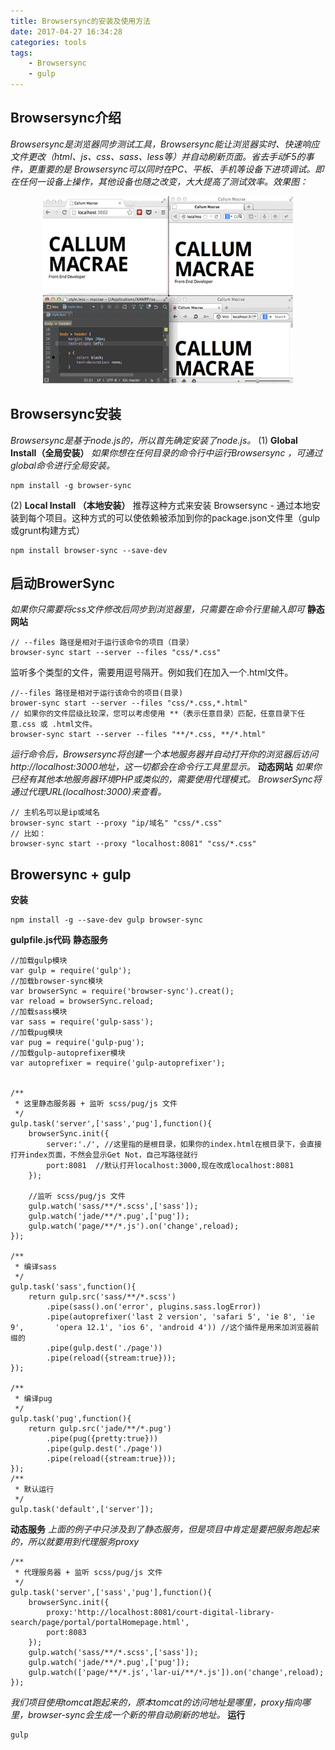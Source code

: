 ```yaml
---
title: Browsersync的安装及使用方法
date: 2017-04-27 16:34:28
categories: tools
tags:
    - Browsersync
    - gulp
---
```

## Browsersync介绍
*Browsersync是浏览器同步测试工具，Browsersync能让浏览器实时、快速响应文件更改（html、js、css、sass、less等）并自动刷新页面。省去手动F5的事件，更重要的是 Browsersync可以同时在PC、平板、手机等设备下进项调试。即在任何一设备上操作，其他设备也随之改变，大大提高了测试效率。效果图：*
<!--more-->
<div align=center>
<img src="../images/browersync.gif" width = "400" height = "300" alt="自动刷新" />
</div>

## Browsersync安装
*Browsersync是基于node.js的，所以首先确定安装了node.js。*
(1) **Global Install（全局安装）**
*如果你想在任何目录的命令行中运行Browsersync ，可通过global命令进行全局安装。*
```
npm install -g browser-sync
```
(2) **Local Install （本地安装）**
推荐这种方式来安装 Browsersync - 通过本地安装到每个项目。这种方式的可以使依赖被添加到你的package.json文件里（gulp或grunt构建方式）
```
npm install browser-sync --save-dev
```
## 启动BrowerSync
*如果你只需要将css文件修改后同步到浏览器里，只需要在命令行里输入即可*
**静态网站**
```
// --files 路径是相对于运行该命令的项目（目录） 
browser-sync start --server --files "css/*.css"
```
监听多个类型的文件，需要用逗号隔开。例如我们在加入一个.html文件。
```
//--files 路径是相对于运行该命令的项目(目录)
brower-sync start --server --files "css/*.css,*.html"
// 如果你的文件层级比较深，您可以考虑使用 **（表示任意目录）匹配，任意目录下任意.css 或 .html文件。 
browser-sync start --server --files "**/*.css, **/*.html"
```
*运行命令后，Browsersync将创建一个本地服务器并自动打开你的浏览器后访问http://localhost:3000地址，这一切都会在命令行工具里显示。*
**动态网站**
*如果你已经有其他本地服务器环境PHP或类似的，需要使用代理模式。 BrowserSync将通过代理URL(localhost:3000)来查看。*
```
// 主机名可以是ip或域名
browser-sync start --proxy "ip/域名" "css/*.css"
// 比如：
browser-sync start --proxy "localhost:8081" "css/*.css"
```
## Browersync + gulp
**安装**
```
npm install -g --save-dev gulp browser-sync
```
**gulpfile.js代码**
**静态服务**
```
//加载gulp模块
var gulp = require('gulp');
//加载browser-sync模块
var browserSync = require('browser-sync').creat();
var reload = browserSync.reload;
//加载sass模块
var sass = require('gulp-sass');
//加载pug模块
var pug = require('gulp-pug');
//加载gulp-autoprefixer模块
var autoprefixer = require('gulp-autoprefixer');


/**
 * 这里静态服务器 + 监听 scss/pug/js 文件
 */
gulp.task('server',['sass','pug'],function(){
    browserSync.init({
        server:'./', //这里指的是根目录，如果你的index.html在根目录下，会直接打开index页面，不然会显示Get Not，自己写路径就行
        port:8081  //默认打开localhost:3000,现在改成localhost:8081
    });
    
    //监听 scss/pug/js 文件
    gulp.watch('sass/**/*.scss',['sass']);
    gulp.watch('jade/**/*.pug',['pug']);
    gulp.watch('page/**/*.js').on('change',reload);
});

/**
 * 编译sass
 */
gulp.task('sass',function(){
    return gulp.src('sass/**/*.scss')
        .pipe(sass().on('error', plugins.sass.logError))
        .pipe(autoprefixer('last 2 version', 'safari 5', 'ie 8', 'ie 9',       'opera 12.1', 'ios 6', 'android 4')) //这个插件是用来加浏览器前缀的
        .pipe(gulp.dest('./page'))
        .pipe(reload({stream:true}));
});

/**
 * 编译pug
 */
gulp.task('pug',function(){
    return gulp.src('jade/**/*.pug')
        .pipe(pug({pretty:true}))
        .pipe(gulp.dest('./page'))
        .pipe(reload({stream:true}));
});
/**
 * 默认运行
 */
gulp.task('default',['server']);
```
**动态服务**
*上面的例子中只涉及到了静态服务，但是项目中肯定是要把服务跑起来的，所以就要用到代理服务proxy*
```
/**
 * 代理服务器 + 监听 scss/pug/js 文件
 */
gulp.task('server',['sass','pug'],function(){
    browserSync.init({
        proxy:'http://localhost:8081/court-digital-library-search/page/portal/portalHomepage.html',
        port:8083
    });
    gulp.watch('sass/**/*.scss',['sass']);
    gulp.watch('jade/**/*.pug',['pug']);
    gulp.watch(['page/**/*.js','lar-ui/**/*.js']).on('change',reload);
});
```
*我们项目使用tomcat跑起来的，原本tomcat的访问地址是哪里，proxy指向哪里，browser-sync会生成一个新的带自动刷新的地址。*
**运行**
```
gulp
```